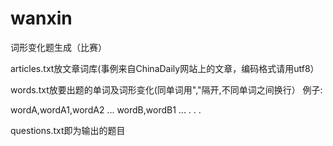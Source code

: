 # wanxin
词形变化题生成（比赛）

articles.txt放文章词库(事例来自ChinaDaily网站上的文章，编码格式请用utf8）

words.txt放要出题的单词及词形变化(同单词用","隔开,不同单词之间换行）
例子:

wordA,wordA1,wordA2 ...
wordB,wordB1 ...
.
.
.

questions.txt即为输出的题目
